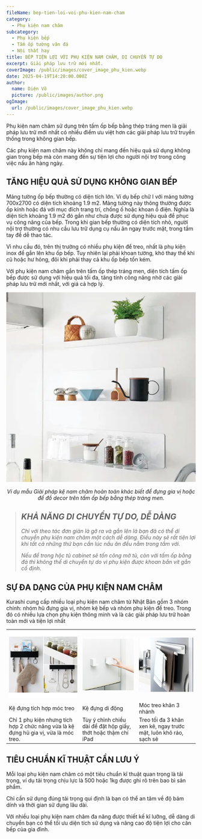 ```yaml
---
fileName: bep-tien-loi-voi-phu-kien-nam-cham
category:
  - Phụ kiện nam châm
subcategory:
  - Phụ kiện bếp
  - Tấm ốp tường vân đá
  - Nội thất hay
title: BẾP TIỆN LỢI VỚI PHỤ KIỆN NAM CHÂM, DI CHUYỂN TỰ DO
excerpt: Giải pháp lưu trữ mới nhất.
coverImage: /public/images/cover_image_phu_kien.webp
date: 2025-04-19T14:20:00.000Z
author:
  name: Diện Võ
  picture: /public/images/author.png
ogImage:
  url: /public/images/cover_image_phu_kien.webp
---
```

Phụ kiện nam châm sử dụng trên tấm ốp bếp bằng thép tráng men là giải pháp lưu trữ mới nhất có nhiều điểm ưu việt hơn các giải pháp lưu trữ truyền thống trong không gian bếp.

Các phụ kiện nam châm này không chỉ mang đến hiệu quả sử dụng không gian trong bếp mà còn mang đến sự tiện lợi cho người nội trợ trong công việc nấu ăn hàng ngày.

## **TĂNG HIỆU QUẢ SỬ DỤNG KHÔNG GIAN BẾP**

Mảng tường ốp bếp thường có diện tích lớn. Ví dụ bếp chữ I với mảng tường 700x2700 có diện tích khoảng 1.9 m2. Mảng tường này thông thường được ốp kính hoặc đá với mục đích trang trí, chống ố hoặc khoan ổ điện. Nghĩa là diện tích khoảng 1.9 m2 đó gần như chưa được sử dụng hiệu quả để phục vụ công năng của bếp. Trong khi gian bếp thường có diện tích nhỏ, người nội trợ thường có nhu cầu lưu trữ dụng cụ nấu ăn ngay trước mặt, trong tầm tay để dễ thao tác.

Vì nhu cầu đó, trên thị trường có nhiều phụ kiện để treo, nhất là phụ kiện inox để gắn lên khu ốp bếp. Tuy nhiên lại phải khoan tường, khó thay thế khi cũ hoặc hư hỏng, đôi khi phải thay cả khu ốp bếp tốn kém.

Với phụ kiện nam châm gắn trên tấm ốp thép tráng men, diện tích tấm ốp bếp được sử dụng với hiệu quả tối đa, tăng tính công năng nhờ các giải pháp lưu trữ mới nhất, với giá cả hợp lý.

<p style="text-align: center"><img src="/public/images/blog_phu_kien_nam_cham.webp"></p><p style="text-align: center"><em>Ví dụ mẫu Giải pháp kệ nam châm hoàn toàn khác biết để đựng gia vị hoặc để đồ decor trên tấm ốp bếp bằng thép tráng men.</em></p>

> ## **_KHẢ NĂNG DI CHUYỂN TỰ DO, DỄ DÀNG_**
> 
> _Chỉ với theo tác đơn giản là gỡ ra và gắn lên là bạn đã có thể di chuyển phụ kiện nam châm một cách dễ dàng. Điều này sẽ rất tiện lợi khi tất cả những thứ bạn cần lúc nấu ăn đều nằm trong tầm với._
> 
> _Nếu để trong hộc tủ cabinet sẽ tốn công mở tủ, còn với tấm ốp bằng đá thì không thể di chuyển tự do vì phụ kiện được khoan bắn vít gắn cố định._

## **SỰ ĐA DẠNG CỦA PHỤ KIỆN NAM CHÂM**

Kurashi cung cấp nhiều loại phụ kiện nam châm từ Nhật Bản gồm 3 nhóm chính: nhóm hũ đựng gia vị, nhóm kệ bếp và nhóm phụ kiện để treo. Trong đó có nhiều lựa chọn phụ kiện thông minh và là các giải pháp lưu trữ hoàn toàn mới và tiện lợi nhất

|     |     |     |
| --- | --- | --- |
| ![](/public/images/ke_dung_tich_hop_moc_treo.webp) | ![](/public/images/ke_dung_di_dong.webp) | ![](/public/images/moc_treo_khan_ba_nhanh.webp) |
| Kệ đựng tích hợp móc treo | Kệ đựng di động | Móc treo khăn 3 nhánh |
| Chỉ 1 phụ kiện nhưng tích hợp 2 chức năng vừa là kệ đựng hũ gia vị, vừa là móc treo. | Tùy ý chỉnh chiều dài để đặt hộp giấy, thớt hoặc thậm chí iPad | Treo tối đa 3 khăn xen kẽ, ngay trước mặt, luôn khô ráo, sạch sẽ |

## **TIÊU CHUẨN KĨ THUẬT CẦN LƯU Ý**

Mỗi loại phụ kiện nam châm có một tiêu chuẩn kĩ thuật quan trọng là tải trọng, ví dụ tải trọng chịu lực là 500 hoặc 1kg được ghi rõ trên bao bì sản phẩm.

Chỉ cần sử dụng đúng tải trọng qui định là bạn có thể an tâm về độ bám dính và thời gian sử dụng lâu dài.

Với nhiều loại phụ kiện nam châm đa năng được thiết kế kĩ lưỡng, dễ dàng di chuyển bạn có thể tối ưu diện tích sử dụng và nâng cao độ tiện lợi cho căn bếp của gia đình.[](http://localhost:3000/)